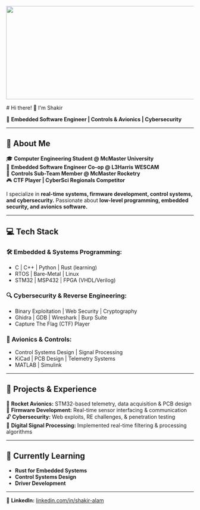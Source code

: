 <p align="center">
  <img src="main/banner.png" width="1000px" height="250px">
</p>
# Hi there! 👋 I'm Shakir

🚀 **Embedded Software Engineer | Controls & Avionics | Cybersecurity**

---

## 🔧 About Me
🎓 **Computer Engineering Student @ McMaster University**  
💼 **Embedded Software Engineer Co-op @ L3Harris WESCAM**  
🎯 **Controls Sub-Team Member @ McMaster Rocketry**  
🎮 **CTF Player | CyberSci Regionals Competitor**  

I specialize in **real-time systems, firmware development, control systems, and cybersecurity.** Passionate about **low-level programming, embedded security, and avionics software.**

---

## 💻 Tech Stack

### **🛠️ Embedded & Systems Programming:**  
- C | C++ | Python | Rust (learning)  
- RTOS | Bare-Metal | Linux  
- STM32 | MSP432 | FPGA (VHDL/Verilog)  

### **🔍 Cybersecurity & Reverse Engineering:**  
- Binary Exploitation | Web Security | Cryptography  
- Ghidra | GDB | Wireshark | Burp Suite  
- Capture The Flag (CTF) Player  

### **📡 Avionics & Controls:**  
- Control Systems Design | Signal Processing  
- KiCad | PCB Design | Telemetry Systems  
- MATLAB | Simulink  

---

## 📌 Projects & Experience
🚀 **Rocket Avionics:** STM32-based telemetry, data acquisition & PCB design  
💾 **Firmware Development:** Real-time sensor interfacing & communication  
🔓 **Cybersecurity:** Web exploits, RE challenges, & penetration testing  
📡 **Digital Signal Processing:** Implemented real-time filtering & processing algorithms  

---

## 🌱 Currently Learning
- **Rust for Embedded Systems**  
- **Control Systems Design**  
- **Driver Development**  

---

🔗 **LinkedIn:** [linkedin.com/in/shakir-alam](https://www.linkedin.com/in/shakir-alam/)
